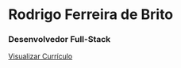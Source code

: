 # Rodrigo Ferreira de Brito
### Desenvolvedor Full-Stack
[Visualizar Currículo](Rodrigo_Ferreira_Brito.pdf)


